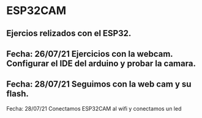 # ESP32CAM
Ejercios relizados con el ESP32.
-------------------------------------------------
Fecha: 26/07/21 
Ejercicios con la webcam.
Configurar el IDE del arduino y probar la camara. 
-----------------------------------------------------
Fecha: 28/07/21
Seguimos con la web cam y su flash. 
-----------------------------------------------------
Fecha: 28/07/21
Conectamos ESP32CAM al wifi y conectamos un led 
